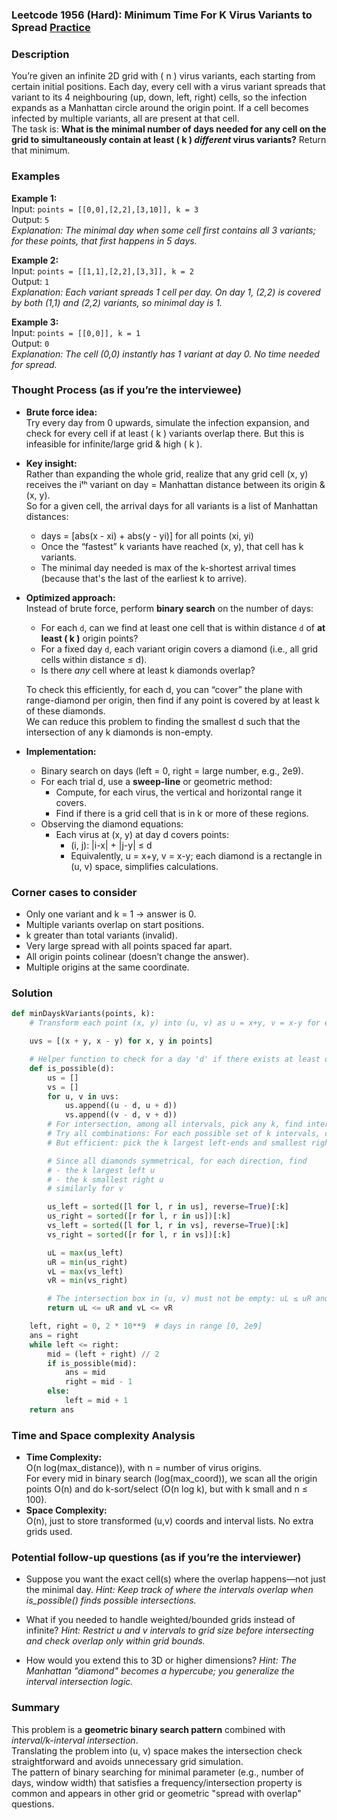 ### Leetcode 1956 (Hard): Minimum Time For K Virus Variants to Spread [Practice](https://leetcode.com/problems/minimum-time-for-k-virus-variants-to-spread)

### Description  
You’re given an infinite 2D grid with \( n \) virus variants, each starting from certain initial positions. Each day, every cell with a virus variant spreads that variant to its 4 neighbouring (up, down, left, right) cells, so the infection expands as a Manhattan circle around the origin point. If a cell becomes infected by multiple variants, all are present at that cell.  
The task is: **What is the minimal number of days needed for any cell on the grid to simultaneously contain at least \( k \) _different_ virus variants?** Return that minimum.

### Examples  

**Example 1:**  
Input: `points = [[0,0],[2,2],[3,10]], k = 3`  
Output: `5`  
*Explanation: The minimal day when some cell first contains all 3 variants; for these points, that first happens in 5 days.*

**Example 2:**  
Input: `points = [[1,1],[2,2],[3,3]], k = 2`  
Output: `1`  
*Explanation: Each variant spreads 1 cell per day. On day 1, (2,2) is covered by both (1,1) and (2,2) variants, so minimal day is 1.*

**Example 3:**  
Input: `points = [[0,0]], k = 1`  
Output: `0`  
*Explanation: The cell (0,0) instantly has 1 variant at day 0. No time needed for spread.*

### Thought Process (as if you’re the interviewee)  
- **Brute force idea:**  
  Try every day from 0 upwards, simulate the infection expansion, and check for every cell if at least \( k \) variants overlap there. But this is infeasible for infinite/large grid & high \( k \).

- **Key insight:**  
  Rather than expanding the whole grid, realize that any grid cell (x, y) receives the iᵗʰ variant on day = Manhattan distance between its origin & (x, y).  
  So for a given cell, the arrival days for all variants is a list of Manhattan distances:  
  - days = [abs(x - xi) + abs(y - yi)] for all points (xi, yi)
  - Once the “fastest” k variants have reached (x, y), that cell has k variants.  
  - The minimal day needed is max of the k-shortest arrival times (because that's the last of the earliest k to arrive).

- **Optimized approach:**  
  Instead of brute force, perform **binary search** on the number of days:  
  - For each `d`, can we find at least one cell that is within distance `d` of **at least \( k \)** origin points?  
  - For a fixed day `d`, each variant origin covers a diamond (i.e., all grid cells within distance ≤ d).
  - Is there *any* cell where at least k diamonds overlap?  

  To check this efficiently, for each d, you can “cover” the plane with range-diamond per origin, then find if any point is covered by at least k of these diamonds.  
  We can reduce this problem to finding the smallest d such that the intersection of any k diamonds is non-empty.

- **Implementation:**  
  - Binary search on days (left = 0, right = large number, e.g., 2e9).
  - For each trial d, use a **sweep-line** or geometric method:  
    - Compute, for each virus, the vertical and horizontal range it covers.
    - Find if there is a grid cell that is in k or more of these regions.  
  - Observing the diamond equations:  
    - Each virus at (x, y) at day d covers points:
      - (i, j): |i-x| + |j-y| ≤ d
      - Equivalently, u = x+y, v = x-y; each diamond is a rectangle in (u, v) space, simplifies calculations.

### Corner cases to consider  
- Only one variant and k = 1 → answer is 0.
- Multiple variants overlap on start positions.
- k greater than total variants (invalid).
- Very large spread with all points spaced far apart.
- All origin points colinear (doesn’t change the answer).
- Multiple origins at the same coordinate.

### Solution

```python
def minDayskVariants(points, k):
    # Transform each point (x, y) into (u, v) as u = x+y, v = x-y for easier diamond intersection

    uvs = [(x + y, x - y) for x, y in points]

    # Helper function to check for a day 'd' if there exists at least one cell covered by >=k variants
    def is_possible(d):
        us = []
        vs = []
        for u, v in uvs:
            us.append((u - d, u + d))
            vs.append((v - d, v + d))
        # For intersection, among all intervals, pick any k, find intersection box
        # Try all combinations: For each possible set of k intervals, can their overlap be non-empty?
        # But efficient: pick the k largest left-ends and smallest right-ends, check if they overlap

        # Since all diamonds symmetrical, for each direction, find
        # - the k largest left u
        # - the k smallest right u
        # similarly for v

        us_left = sorted([l for l, r in us], reverse=True)[:k]
        us_right = sorted([r for l, r in us])[:k]
        vs_left = sorted([l for l, r in vs], reverse=True)[:k]
        vs_right = sorted([r for l, r in vs])[:k]

        uL = max(us_left)
        uR = min(us_right)
        vL = max(vs_left)
        vR = min(vs_right)

        # The intersection box in (u, v) must not be empty: uL ≤ uR and vL ≤ vR
        return uL <= uR and vL <= vR

    left, right = 0, 2 * 10**9  # days in range [0, 2e9]
    ans = right
    while left <= right:
        mid = (left + right) // 2
        if is_possible(mid):
            ans = mid
            right = mid - 1
        else:
            left = mid + 1
    return ans
```

### Time and Space complexity Analysis  

- **Time Complexity:**  
  O(n log(max_distance)), with n = number of virus origins.  
  For every mid in binary search (log(max_coord)), we scan all the origin points O(n) and do k-sort/select (O(n log k), but with k small and n ≤ 100).
- **Space Complexity:**  
  O(n), just to store transformed (u,v) coords and interval lists. No extra grids used.

### Potential follow-up questions (as if you’re the interviewer)  

- Suppose you want the exact cell(s) where the overlap happens—not just the minimal day.
  *Hint: Keep track of where the intervals overlap when is_possible() finds possible intersections.*

- What if you needed to handle weighted/bounded grids instead of infinite?
  *Hint: Restrict u and v intervals to grid size before intersecting and check overlap only within grid bounds.*

- How would you extend this to 3D or higher dimensions?
  *Hint: The Manhattan "diamond" becomes a hypercube; you generalize the interval intersection logic.*

### Summary
This problem is a **geometric binary search pattern** combined with *interval/k-interval intersection*.  
Translating the problem into (u, v) space makes the intersection check straightforward and avoids unnecessary grid simulation.  
The pattern of binary searching for minimal parameter (e.g., number of days, window width) that satisfies a frequency/intersection property is common and appears in other grid or geometric "spread with overlap" questions.